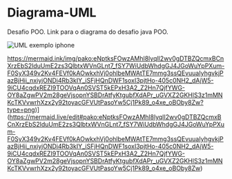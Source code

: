 # Diagrama-UML
Desafio POO.
Link para o diagrama do desafio java POO.

![UML exemplo iphone](https://github.com/user-attachments/assets/3c5c7342-1d14-48eb-9518-94344664de81)

https://mermaid.ink/img/pako:eNptksFOwzAMhl8lyqlI2wv0gDTBZQcmxBCnXrzEbS2lduUmE2zs3QlbtxWVnGLnt7_fSY7WiUdbWhdgGJ4JGoWuYpPXum-F0SyX349v2Kv4FEVf0kAOwkxhVj0ohlbeMWAtTE7mmg3ssQEvuuaIyhgvkjPazBjHii_nxiyjONDi4Rb3kIY_iSFjHQnDWF1soxI3pjtHo-405c0NH2_dAjW5-9iCU4cqdxREZI9TOOVqAn0SVST5kEPxH3A2_Z2Hn7QjfYWG-OY8aZgwPV2m28geVjsopnYSBDrAtfyKtgubfXdAPr_uGVXZ2GKHlS3z1mMNKcTKVvwrhXzx2y92toyacGFVUtPasoYw5Cj1Pk89_o4xe_oBOby8Zw?type=png)](https://mermaid.live/edit#pako:eNptksFOwzAMhl8lyqlI2wv0gDTBZQcmxBCnXrzEbS2lduUmE2zs3QlbtxWVnGLnt7_fSY7WiUdbWhdgGJ4JGoWuYpPXum-F0SyX349v2Kv4FEVf0kAOwkxhVj0ohlbeMWAtTE7mmg3ssQEvuuaIyhgvkjPazBjHii_nxiyjONDi4Rb3kIY_iSFjHQnDWF1soxI3pjtHo-405c0NH2_dAjW5-9iCU4cqdxREZI9TOOVqAn0SVST5kEPxH3A2_Z2Hn7QjfYWG-OY8aZgwPV2m28geVjsopnYSBDrAtfyKtgubfXdAPr_uGVXZ2GKHlS3z1mMNKcTKVvwrhXzx2y92toyacGFVUtPasoYw5Cj1Pk89_o4xe_oBOby8Zw)
